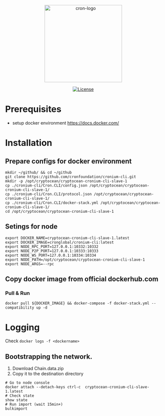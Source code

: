 <p align="center">
<a href="https://cron.global">
      <img
      src="https://cryptocean.io/img/logo.svg"
      width="250px" alt="cron-logo">
  </a>
</p>

<p align="center">      
  <a href="https://github.com/cronfoundation/cronium-cli/blob/master/LICENSE">
    <img src="https://img.shields.io/badge/license-MIT-blue.svg" alt="License">
  </a>  
</p>

# Prerequisites

* setup docker environment https://docs.docker.com/

# Installation

## Prepare configs for docker environment
```
mkdir ~/github/ && cd ~/github
git clone https://github.com/cronfoundation/cronium-cli.git
mkdir -p /opt/cryptocean/cryptocean-cronium-cli-slave-1
cp ./cronium-cli/Cron.CLI/config.json /opt/cryptocean/cryptocean-cronium-cli-slave-1/
cp ./cronium-cli/Cron.CLI/protocol.json /opt/cryptocean/cryptocean-cronium-cli-slave-1/
cp ./cronium-cli/Cron.CLI/docker-stack.yml /opt/cryptocean/cryptocean-cronium-cli-slave-1/
cd /opt/cryptocean/cryptocean-cronium-cli-slave-1
```

## Setings for node
```
export DOCKER_NAME=cryptocean-cronium-cli-slave-1.latest
export DOCKER_IMAGE=cronglobal/cronium-cli:latest
export NODE_RPC_PORT=127.0.0.1:10332:10332
export NODE_P2P_PORT=127.0.0.1:10333:10333
export NODE_WS_PORT=127.0.0.1:10334:10334
export NODE_PATH=/opt/cryptocean/cryptocean-cronium-cli-slave-1
export NODE_ARGS=--rpc
```

## Copy docker image from official dockerhub.com

### Pull & Run
`docker pull ${DOCKER_IMAGE} && docker-compose -f docker-stack.yml --compatibility up -d`


# Logging
Check
`docker logs -f <dockername>`

## Bootstrapping the network.
1. Download Chain.data.zip
2. Copy it to the destination directory
```shell script
# Go to node console
docker attach --detach-keys ctrl-c  cryptocean-cronium-cli-slave-1.latest
# Check state
show state
# Run import (wait 15min+)
bulkimport
```
